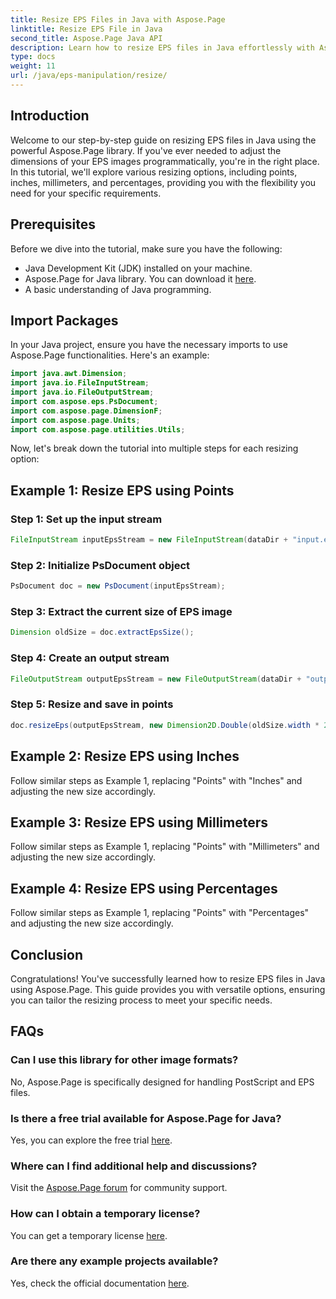 ```yaml
---
title: Resize EPS Files in Java with Aspose.Page
linktitle: Resize EPS File in Java
second_title: Aspose.Page Java API
description: Learn how to resize EPS files in Java effortlessly with Aspose.Page for Java. Follow our comprehensive guide for step-by-step instructions.
type: docs
weight: 11
url: /java/eps-manipulation/resize/
---
```

## Introduction
Welcome to our step-by-step guide on resizing EPS files in Java using the powerful Aspose.Page library. If you've ever needed to adjust the dimensions of your EPS images programmatically, you're in the right place. In this tutorial, we'll explore various resizing options, including points, inches, millimeters, and percentages, providing you with the flexibility you need for your specific requirements.
## Prerequisites
Before we dive into the tutorial, make sure you have the following:
- Java Development Kit (JDK) installed on your machine.
- Aspose.Page for Java library. You can download it [here](https://releases.aspose.com/page/java/).
- A basic understanding of Java programming.
## Import Packages
In your Java project, ensure you have the necessary imports to use Aspose.Page functionalities. Here's an example:
```java
import java.awt.Dimension;
import java.io.FileInputStream;
import java.io.FileOutputStream;
import com.aspose.eps.PsDocument;
import com.aspose.page.DimensionF;
import com.aspose.page.Units;
import com.aspose.page.utilities.Utils;
```
Now, let's break down the tutorial into multiple steps for each resizing option:
## Example 1: Resize EPS using Points
### Step 1: Set up the input stream
```java
FileInputStream inputEpsStream = new FileInputStream(dataDir + "input.eps");
```
### Step 2: Initialize PsDocument object
```java
PsDocument doc = new PsDocument(inputEpsStream);
```
### Step 3: Extract the current size of EPS image
```java
Dimension oldSize = doc.extractEpsSize();
```
### Step 4: Create an output stream
```java
FileOutputStream outputEpsStream = new FileOutputStream(dataDir + "output_resize_points.eps");
```
### Step 5: Resize and save in points
```java
doc.resizeEps(outputEpsStream, new Dimension2D.Double(oldSize.width * 2, oldSize.height * 2), Units.Points);
```
## Example 2: Resize EPS using Inches
Follow similar steps as Example 1, replacing "Points" with "Inches" and adjusting the new size accordingly.
## Example 3: Resize EPS using Millimeters
Follow similar steps as Example 1, replacing "Points" with "Millimeters" and adjusting the new size accordingly.
## Example 4: Resize EPS using Percentages
Follow similar steps as Example 1, replacing "Points" with "Percentages" and adjusting the new size accordingly.
## Conclusion
Congratulations! You've successfully learned how to resize EPS files in Java using Aspose.Page. This guide provides you with versatile options, ensuring you can tailor the resizing process to meet your specific needs.

## FAQs
### Can I use this library for other image formats?
No, Aspose.Page is specifically designed for handling PostScript and EPS files.
### Is there a free trial available for Aspose.Page for Java?
Yes, you can explore the free trial [here](https://releases.aspose.com/).
### Where can I find additional help and discussions?
Visit the [Aspose.Page forum](https://forum.aspose.com/c/page/39) for community support.
### How can I obtain a temporary license?
You can get a temporary license [here](https://purchase.aspose.com/temporary-license/).
### Are there any example projects available?
Yes, check the official documentation [here](https://reference.aspose.com/page/java/).
